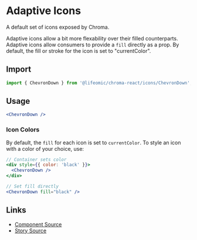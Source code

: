 # Adaptive Icons

A default set of icons exposed by Chroma.

Adaptive icons allow a bit more flexability over their filled counterparts.
Adaptive icons allow consumers to provide a `fill` directly as a prop. By
default, the fill or stroke for the icon is set to "currentColor".

<!-- STORY -->

## Import

```js
import { ChevronDown } from '@lifeomic/chroma-react/icons/ChevronDown';
```

## Usage

```jsx
<ChevronDown />
```

### Icon Colors

By default, the `fill` for each icon is set to `currentColor`. To style an icon
with a color of your choice, use:

```jsx
// Container sets color
<div style={{ color: 'black' }}>
  <ChevronDown />
</div>

// Set fill directly
<ChevronDown fill="black" />
```

## Links

- [Component Source](https://github.com/lifeomic/chroma-react/blob/master/src/icons)
- [Story Source](https://github.com/lifeomic/chroma-react/blob/master/stories/components/Icons)
